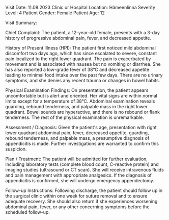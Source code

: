 Visit Date: 11.08.2023
Clinic or Hospital Location: Hämeenlinna
Severity Level: 4
Patient Gender: Female
Patient Age: 12

Visit Summary:

Chief Complaint: The patient, a 12-year-old female, presents with a 3-day history of progressive abdominal pain, fever, and decreased appetite.

History of Present Illness (HPI): The patient first noticed mild abdominal discomfort two days ago, which has since escalated to severe, constant pain localized to the right lower quadrant. The pain is exacerbated by movement and is associated with nausea but no vomiting or diarrhea. She has also reported a low-grade fever of 38°C and decreased appetite leading to minimal food intake over the past few days. There are no urinary symptoms, and she denies any recent trauma or changes in bowel habits.

Physical Examination Findings: On presentation, the patient appears uncomfortable but is alert and oriented. Her vital signs are within normal limits except for a temperature of 38°C. Abdominal examination reveals guarding, rebound tenderness, and palpable mass in the right lower quadrant. Bowel sounds are hyperactive, and there is no rebound or flank tenderness. The rest of the physical examination is unremarkable.

Assessment / Diagnosis: Given the patient's age, presentation with right lower quadrant abdominal pain, fever, decreased appetite, guarding, rebound tenderness, and palpable mass, a presumptive diagnosis of appendicitis is made. Further investigations are warranted to confirm this suspicion.

Plan / Treatment: The patient will be admitted for further evaluation, including laboratory tests (complete blood count, C-reactive protein) and imaging studies (ultrasound or CT scan). She will receive intravenous fluids and pain management with appropriate analgesics. If the diagnosis of appendicitis is confirmed, she will undergo emergency appendectomy.

Follow-up Instructions: Following discharge, the patient should follow up in the surgical clinic within one week for suture removal and to ensure adequate recovery. She should also return if she experiences worsening abdominal pain, fever, or any other concerning symptoms before the scheduled follow-up.